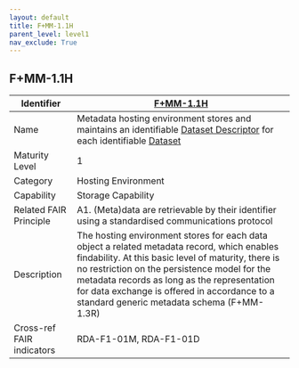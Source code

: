 ```yaml
---
layout: default
title: F+MM-1.1H
parent_level: level1
nav_exclude: True
---
```


## F+MM-1.1H

| Identifier | [F+MM-1.1H](https://github.com/FAIRplus/Data-Maturity/edit/v0.3/docs/_indicators/C.%20F+MM-1.1H.md) |
| ---------- | ----------|
| Name | Metadata hosting environment stores and maintains an identifiable [Dataset Descriptor](https://fairplus.github.io/Data-Maturity/docs/Glossary/#dataset-descriptor) for each identifiable [Dataset](https://fairplus.github.io/Data-Maturity/docs/Glossary/#dataset) |
| Maturity Level | 1 |
| Category | Hosting Environment |
| Capability | Storage Capability |
| Related FAIR Principle | A1. (Meta)data are retrievable by their identifier using a standardised communications protocol |
| Description | The hosting environment stores for each data object a related metadata record, which enables findability. At this basic level of maturity, there is no restriction on the persistence model for the metadata records as long as the representation for data exchange is offered in accordance to a standard generic metadata schema (F+MM-1.3R)  |
| Cross-ref FAIR indicators | RDA-F1-01M, RDA-F1-01D |
